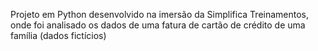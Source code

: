 Projeto em Python desenvolvido na imersão da Simplifica Treinamentos, onde foi analisado os dados de uma fatura de cartão de crédito de uma família (dados fictícios)
